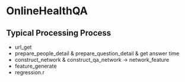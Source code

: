 # OnlineHealthQA

## Typical Processing Process

- url_get
- prepare_people_detail & prepare_question_detail & get answer time
- construct_network & construct_qa_network -> network_feature
- feature_generate
- regression.r
